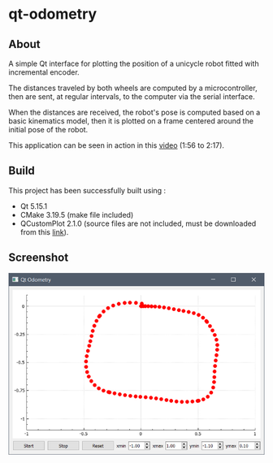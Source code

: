 # qt-odometry
## About

A simple Qt interface for plotting the position of a unicycle robot fitted with incremental encoder.

The distances traveled by both wheels are computed by a microcontroller, then are sent, at regular intervals, to the computer via the serial interface.

When the distances are received, the robot's pose is computed based on a basic kinematics model, then it is plotted on a frame centered around the initial pose of the robot.

This application can be seen in action in this [video](https://www.youtube.com/watch?v=qXxMXaPvj-s) (1:56 to 2:17).

## Build

This project has been successfully built using : 

- Qt 5.15.1
- CMake 3.19.5 (make file included)
- QCustomPlot 2.1.0 (source files are not included, must be downloaded from this [link](https://www.qcustomplot.com/index.php/download)).

## Screenshot

![](screenshot.png)